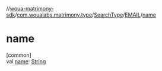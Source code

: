 //[woua-matrimony-sdk](../../../../index.md)/[com.woualabs.matrimony.type](../../index.md)/[SearchType](../index.md)/[EMAIL](index.md)/[name](name.md)

# name

[common]\
val [name](name.md): [String](https://kotlinlang.org/api/latest/jvm/stdlib/kotlin/-string/index.html)
